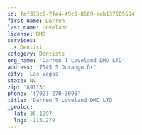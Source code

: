 ```yaml
---
id: fef373c5-7fe4-49c0-8569-eab137505504
first_name: Darren
last_name: Loveland
license: DMD
services:
  - Dentist
category: Dentists
org_name: 'Darren T Loveland DMD LTD'
address: '7345 S Durango Dr'
city: 'Las Vegas'
state: NV
zip: '89113'
phone: '(702) 270-3095'
title: 'Darren T Loveland DMD LTD'
_geoloc:
  lat: 36.1297
  lng: -115.279
---
```

